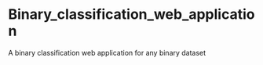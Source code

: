 # Binary_classification_web_application
A binary classification web application for any binary dataset

